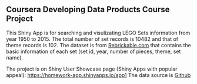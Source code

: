 ## Coursera Developing Data Products Course Project

This Shiny App is for searching and visulizating LEGO Sets information from year 1950 to 2015. The total number of set records is 10482 and that of theme records is 102.
The dataset is from [Rebrickable.com](http://rebrickable.com/) that contains the basic information of each set (set id, year, number of pieces, theme, set name).    

The project is on Shiny User Showcase page (Shiny Apps with popular appeal): https://homework-app.shinyapps.io/app1
The data source is [Github](https://github.com/joellove/R/tree/master/coursera/data_product/app)